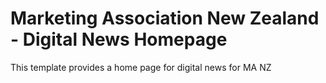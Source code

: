 # Marketing Association New Zealand - Digital News Homepage

This template provides a home page for digital news for MA NZ

